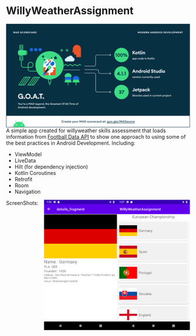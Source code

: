 # WillyWeatherAssignment

<img align="right" src="https://github.com/AkshatAgrawal05/WillyWeatherAssignment/blob/master/assets/summary.png">

A simple app created for willyweather skills assessment that loads information from [Football Data  API](https://www.football-data.org/) to show one approach to using some of the best practices in Android Development. Including:
 * ViewModel
 * LiveData
 * Hilt (for dependency injection)
 * Kotlin Coroutines
 * Retrofit
 * Room
 * Navigation

ScreenShots:
<img align="right" src="https://github.com/AkshatAgrawal05/WillyWeatherAssignment/blob/master/assets/home.png" width="200">
<img align="right" src="https://github.com/AkshatAgrawal05/WillyWeatherAssignment/blob/master/assets/details.png" width="200">